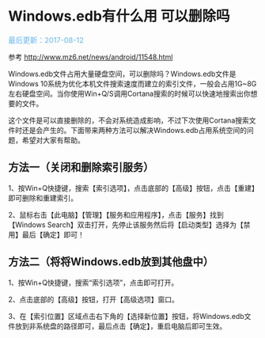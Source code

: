 # Windows.edb有什么用 可以删除吗

<span style="color:rgb(100,180,246);font-size:11pt">最后更新：2017-08-12</span>

参考 http://www.mz6.net/news/android/11548.html

Windows.edb文件占用大量硬盘空间，可以删除吗？Windows.edb文件是Windows 10系统为优化本机文件搜索速度而建立的索引文件，一般会占用1G~8G左右硬盘空间。当你使用Win+Q/S调用Cortana搜索的时候可以快速地搜索出你想要的文件。

这个文件是可以直接删除的，不会对系统造成影响，不过下次使用Cortana搜索文件时还是会产生的。下面带来两种方法可以解决Windows.edb占用系统空间的问题，希望对大家有帮助。

## 方法一（关闭和删除索引服务）

1、按Win+Q快捷键，搜索【索引选项】，点击底部的【高级】按钮，点击【重建】即可删除和重建索引。

2、鼠标右击【此电脑】【管理】【服务和应用程序】，点击【服务】找到【Windows Search】双击打开，先停止该服务然后将【启动类型】选择为【禁用】最后【确定】即可！

## 方法二（将将Windows.edb放到其他盘中）

1、按Win+Q快捷键，搜索“索引选项”，点击即可打开。

2、点击底部的【高级】按钮，打开【高级选项】窗口。

3、在【索引位置】区域点击右下角的【选择新位置】按钮，将Windows.edb文件放到非系统盘的路径即可，最后点击【确定】，重启电脑后即可生效。
